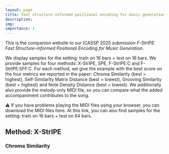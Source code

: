 ```yaml
---
layout: page
title: fast structure-informed positional encoding for music generation
description:
img:
importance: 1
---
```


This is the companion website to our ICASSP 2025
submission _F-StrIPE: Fast Structure-informed Positional Encoding for Music Generation_.

We display samples for the setting: train on 16 bars + test on 16 bars.
We provide samples for four methods: X-StrIPE, SPE, F-StrIPE:C and F-StrIPE:SFF:C.
For each method, we give the example with the best score on the four metrics we reported in the paper:
Chroma Similarity (best = highest), Self-Similarity Matrix Distance (best = lowest), Grooving Similarity (best = highest) and Note Density Distance (best = lowest).
We additionally also provide the melody-only MIDI file, so you can compare what the added accompaniment contributes to the song.

⚠️ If you have problems playing the MIDI files using your browser, you can download the MIDI files here.
At this link, you can also find samples for the setting: train on 16 bars + test on 64 bars.

## Method: X-StrIPE

### Chroma Similarity
